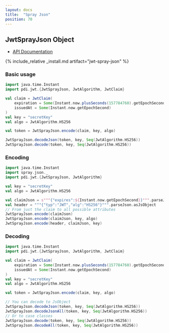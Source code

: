 ```yaml
---
layout: docs
title:  "Spray Json"
position: 70
---
```


## JwtSprayJson Object

- [API Documentation](https://jwt-scala.github.io/jwt-scala/api/pdi/jwt/JwtSprayJson$.html)

{% include_relative _install.md artifact="jwt-spray-json" %}

### Basic usage

```scala mdoc:reset
import java.time.Instant
import pdi.jwt.{JwtSprayJson, JwtAlgorithm, JwtClaim}

val claim = JwtClaim(
    expiration = Some(Instant.now.plusSeconds(157784760).getEpochSecond),
    issuedAt = Some(Instant.now.getEpochSecond)
)
val key = "secretKey"
val algo = JwtAlgorithm.HS256

val token = JwtSprayJson.encode(claim, key, algo)

JwtSprayJson.decodeJson(token, key, Seq(JwtAlgorithm.HS256))
JwtSprayJson.decode(token, key, Seq(JwtAlgorithm.HS256))
```

### Encoding

```scala mdoc:reset
import java.time.Instant
import spray.json._
import pdi.jwt.{JwtSprayJson, JwtAlgorithm}

val key = "secretKey"
val algo = JwtAlgorithm.HS256

val claimJson = s"""{"expires":${Instant.now.getEpochSecond}}""".parseJson.asJsObject
val header = """{"typ":"JWT","alg":"HS256"}""".parseJson.asJsObject
// From just the claim to all possible attributes
JwtSprayJson.encode(claimJson)
JwtSprayJson.encode(claimJson, key, algo)
JwtSprayJson.encode(header, claimJson, key)
```

### Decoding

```scala mdoc:reset
import java.time.Instant
import pdi.jwt.{JwtSprayJson, JwtAlgorithm, JwtClaim}

val claim = JwtClaim(
    expiration = Some(Instant.now.plusSeconds(157784760).getEpochSecond),
    issuedAt = Some(Instant.now.getEpochSecond)
)
val key = "secretKey"
val algo = JwtAlgorithm.HS256

val token = JwtSprayJson.encode(claim, key, algo)

// You can decode to JsObject
JwtSprayJson.decodeJson(token, key, Seq(JwtAlgorithm.HS256))
JwtSprayJson.decodeJsonAll(token, key, Seq(JwtAlgorithm.HS256))
// Or to case classes
JwtSprayJson.decode(token, key, Seq(JwtAlgorithm.HS256))
JwtSprayJson.decodeAll(token, key, Seq(JwtAlgorithm.HS256))
```
